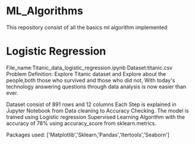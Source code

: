 # ML_Algorithms
This repository consist of all the basics ml algorithm implemented

# Logistic Regression
File_name:Titanic_data_logistic_regression.ipynb
Dataset:titanic.csv
Problem Definition:
Explore Titanic dataset and Explore about the people,both those who survived and those who did not,
With today's technology answering questions through data analysis is now easier than ever.

Dataset consist of 891 rows and 12 columns
Each Step is explained in Jupyter Notebook from Data cleaning to Accuracy Checking.
The model is trained using Logistic regression Supervised Learning Algorithm with the accuracy of 78%
using accuracy_score from sklearn.metrics.

Packages used:
['Matplotlib','Sklearn,'Pandas','Itertools','Seaborn']
